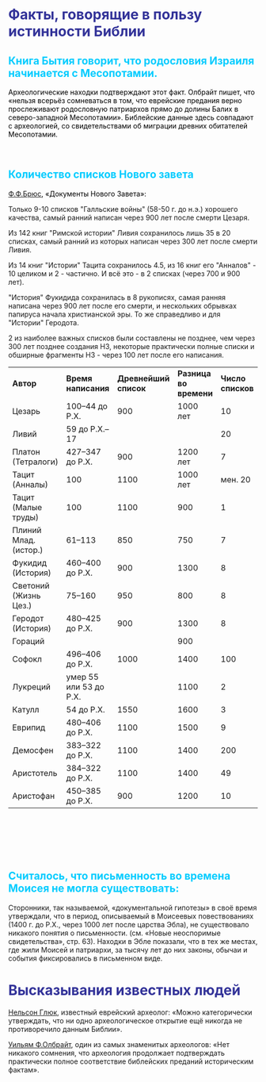 <!-- #######  YAY, I AM THE SOURCE EDITOR! #########-->
<h1 style="color: #5e9ca0;"><span style="color: #333399;">Факты, говорящие в пользу истинности Библии</span></h1>
<h2 style="color: #2e6c80;"><span style="color: #00ccff;">Книга Бытия говорит, что родословия Израиля начинается с Месопотамии.</span></h2>
<p><span style="color: #000000;">Археологические находки подтверждают этот факт. Олбрайт пишет, что &laquo;нельзя всерьёз сомневаться в том, что еврейские предания верно прослеживают родословную патриархов прямо до долины Балих в северо-западной Месопотамии&raquo;. Библейские данные здесь совпадают с археологией, со свидетельствами об миграции древних обитателей Месопотамии.</span></p>
<p>&nbsp;</p>
<h2 style="color: #2e6c80;"><span style="color: #00ccff;">Количество списков Нового завета</span></h2>
<p><span style="color: #000000;"><a href="https://azbyka.ru/otechnik/konfessii/neosporimye-svidetelstva/1_28#sel=401:7,401:9">Ф.Ф.Брюс</a>, &laquo;Документы Нового Завета&raquo;:</span></p>
<p>Только 9-10 списков "Галльские войны" (58-50 г. до н.э.) хорошего качества, самый ранний написан через 900 лет после смерти Цезаря.</p>
<p>Из 142 книг "Римской истории" Ливия сохранилось лишь 35 в 20 списках, самый ранний из которых написан через 300 лет после смерти Ливия.</p>
<p>Из 14 книг "Истории" Тацита сохранилось 4.5, из 16 книг его "Анналов" - 10 целиком и 2 - частично. И всё это - в 2 списках (через 700 и 900 лет).</p>
<p>"История" Фукидида сохранилась в 8 рукописях, самая ранняя написана через 900 лет после его смерти, и нескольких обрывках папируса начала христианской эры. То же справедливо и для "Истории" Геродота.&nbsp;</p>
<p>2 из наиболее важных списков были составлены не позднее, чем через 300 лет позднее создания НЗ, некоторые практически полные списки и обширные фрагменты НЗ - через 100 лет после его написания.</p>
<table class="table2">
<tbody>
<tr>
<td><strong><span id="selection_index406" class="selection_index"></span>Автор</strong></td>
<td><strong><span id="selection_index407" class="selection_index"></span>Время написания</strong></td>
<td><strong><span id="selection_index408" class="selection_index"></span>Древнейший список</strong></td>
<td><strong><span id="selection_index409" class="selection_index"></span>Разница во времени</strong></td>
<td><strong><span id="selection_index410" class="selection_index"></span>Число списков</strong></td>
</tr>
<tr>
<td><span id="selection_index411" class="selection_index"></span>Цезарь</td>
<td><span id="selection_index412" class="selection_index"></span>100&ndash;44 до Р.Х.</td>
<td><span id="selection_index413" class="selection_index"></span>900</td>
<td><span id="selection_index414" class="selection_index"></span>1000 лет</td>
<td><span id="selection_index415" class="selection_index"></span>10</td>
</tr>
<tr>
<td><span id="selection_index416" class="selection_index"></span>Ливий</td>
<td><span id="selection_index417" class="selection_index"></span>59 до Р.Х.&ndash;17</td>
<td>&nbsp;</td>
<td>&nbsp;</td>
<td><span id="selection_index418" class="selection_index"></span>20</td>
</tr>
<tr>
<td><span id="selection_index419" class="selection_index"></span>Платон (Тетралоги)</td>
<td><span id="selection_index420" class="selection_index"></span>427&ndash;347 до Р.Х.</td>
<td><span id="selection_index421" class="selection_index"></span>900</td>
<td><span id="selection_index422" class="selection_index"></span>1200 лет</td>
<td><span id="selection_index423" class="selection_index"></span>7</td>
</tr>
<tr>
<td><span id="selection_index424" class="selection_index"></span>Тацит (Анналы)</td>
<td><span id="selection_index425" class="selection_index"></span>100</td>
<td><span id="selection_index426" class="selection_index"></span>1100</td>
<td><span id="selection_index427" class="selection_index"></span>1000 лет</td>
<td><span id="selection_index428" class="selection_index"></span>мен. 20</td>
</tr>
<tr>
<td><span id="selection_index429" class="selection_index"></span>Тацит (Малые труды)</td>
<td><span id="selection_index430" class="selection_index"></span>100</td>
<td><span id="selection_index431" class="selection_index"></span>1100</td>
<td><span id="selection_index432" class="selection_index"></span>900</td>
<td><span id="selection_index433" class="selection_index"></span>1</td>
</tr>
<tr>
<td><span id="selection_index434" class="selection_index"></span>Плиний Млад. (истор.)</td>
<td><span id="selection_index435" class="selection_index"></span>61&ndash;113</td>
<td><span id="selection_index436" class="selection_index"></span>850</td>
<td><span id="selection_index437" class="selection_index"></span>750</td>
<td><span id="selection_index438" class="selection_index"></span>7</td>
</tr>
<tr>
<td><span id="selection_index439" class="selection_index"></span>Фукидид (История)</td>
<td><span id="selection_index440" class="selection_index"></span>460&ndash;400 до Р.Х.</td>
<td><span id="selection_index441" class="selection_index"></span>900</td>
<td><span id="selection_index442" class="selection_index"></span>1300</td>
<td><span id="selection_index443" class="selection_index"></span>8</td>
</tr>
<tr>
<td><span id="selection_index444" class="selection_index"></span>Светоний (Жизнь Цез.)</td>
<td><span id="selection_index445" class="selection_index"></span>75&ndash;160</td>
<td><span id="selection_index446" class="selection_index"></span>950</td>
<td><span id="selection_index447" class="selection_index"></span>800</td>
<td><span id="selection_index448" class="selection_index"></span>8</td>
</tr>
<tr>
<td><span id="selection_index449" class="selection_index"></span>Геродот (История)</td>
<td><span id="selection_index450" class="selection_index"></span>480&ndash;425 до Р.Х.</td>
<td><span id="selection_index451" class="selection_index"></span>900</td>
<td><span id="selection_index452" class="selection_index"></span>1300</td>
<td><span id="selection_index453" class="selection_index"></span>8</td>
</tr>
<tr>
<td><span id="selection_index454" class="selection_index"></span>Гораций</td>
<td>&nbsp;</td>
<td>&nbsp;</td>
<td><span id="selection_index455" class="selection_index"></span>900</td>
<td>&nbsp;</td>
</tr>
<tr>
<td><span id="selection_index456" class="selection_index"></span>Софокл</td>
<td><span id="selection_index457" class="selection_index"></span>496&ndash;406 до Р.Х.</td>
<td><span id="selection_index458" class="selection_index"></span>1000</td>
<td><span id="selection_index459" class="selection_index"></span>1400</td>
<td><span id="selection_index460" class="selection_index"></span>100</td>
</tr>
<tr>
<td><span id="selection_index461" class="selection_index"></span>Лукреций</td>
<td><span id="selection_index462" class="selection_index"></span>умер 55 или 53 до Р.Х.</td>
<td>&nbsp;</td>
<td><span id="selection_index463" class="selection_index"></span>1100</td>
<td><span id="selection_index464" class="selection_index"></span>2</td>
</tr>
<tr>
<td><span id="selection_index465" class="selection_index"></span>Катулл</td>
<td><span id="selection_index466" class="selection_index"></span>54 до Р.Х.</td>
<td><span id="selection_index467" class="selection_index"></span>1550</td>
<td><span id="selection_index468" class="selection_index"></span>1600</td>
<td><span id="selection_index469" class="selection_index"></span>3</td>
</tr>
<tr>
<td><span id="selection_index470" class="selection_index"></span>Еврипид</td>
<td><span id="selection_index471" class="selection_index"></span>480&ndash;406 до Р.Х.</td>
<td><span id="selection_index472" class="selection_index"></span>1100</td>
<td><span id="selection_index473" class="selection_index"></span>1500</td>
<td><span id="selection_index474" class="selection_index"></span>9</td>
</tr>
<tr>
<td><span id="selection_index475" class="selection_index"></span>Демосфен</td>
<td><span id="selection_index476" class="selection_index"></span>383&ndash;322 до Р.Х.</td>
<td><span id="selection_index477" class="selection_index"></span>1100</td>
<td><span id="selection_index478" class="selection_index"></span>1400</td>
<td><span id="selection_index479" class="selection_index"></span>200</td>
</tr>
<tr>
<td><span id="selection_index480" class="selection_index"></span>Аристотель</td>
<td><span id="selection_index481" class="selection_index"></span>384&ndash;322 до Р.Х.</td>
<td><span id="selection_index482" class="selection_index"></span>1100</td>
<td><span id="selection_index483" class="selection_index"></span>1400</td>
<td><span id="selection_index484" class="selection_index"></span>49</td>
</tr>
<tr>
<td><span id="selection_index485" class="selection_index"></span>Аристофан</td>
<td><span id="selection_index486" class="selection_index"></span>450&ndash;385 до Р.Х.</td>
<td><span id="selection_index487" class="selection_index"></span>900</td>
<td><span id="selection_index488" class="selection_index"></span>1200</td>
<td><span id="selection_index489" class="selection_index"></span>10</td>
</tr>
</tbody>
</table>
<p>&nbsp;</p>
<p>&nbsp;</p>
<p>&nbsp;</p>
<h2 style="color: #2e6c80;"><span style="color: #00ccff;">Считалось, что письменность во времена Моисея не могла существовать:</span></h2>
<p>Сторонники, так называемой, &laquo;документальной гипотезы&raquo; в своё время утверждали, что в период, описываемый в Моисеевых повествованиях (1400 г. до Р.Х., через 1000 лет после царства Эбла), не существовало никакого понятия о письменности. (см. &laquo;Новые неоспоримые свидетельства&raquo;, стр. 63). Находки в Эбле показали, что в тех же местах, где жили Моисей и патриархи, за тысячу лет до них законы, обычаи и события фиксировались в письменном виде.</p>
<h1 style="color: #5e9ca0;"><span style="color: #333399;">Высказывания известных людей</span></h1>
<p><a href="https://azbyka.ru/otechnik/konfessii/neosporimye-svidetelstva/6_2#sel=7:1,7:2">Нельсон Глюк</a>, известный еврейский археолог: &laquo;Можно категорически утверждать, что ни одно археологическое открытие ещё никогда не противоречило данным Библии&raquo;.</p>
<p class="txt"><a href="https://azbyka.ru/otechnik/konfessii/neosporimye-svidetelstva/6_2#sel=8:1,8:3">Уильям Ф.Олбрайт</a>, один из самых знаменитых археологов: <span id="selection_index9" class="selection_index"></span>&laquo;Нет никакого сомнения, что археология продолжает подтверждать практически полное соответствие библейских преданий историческим фактам&raquo;.</p>
<p>&nbsp;</p>
<p><strong>&nbsp;</strong></p>
